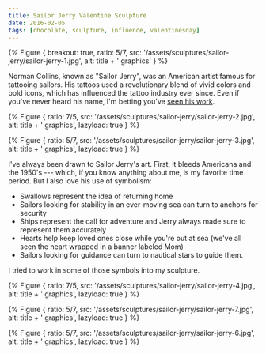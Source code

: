 ```yaml
---
title: Sailor Jerry Valentine Sculpture
date: 2016-02-05
tags: [chocolate, sculpture, influence, valentinesday]
---
```


{% Figure {
    breakout: true,
    ratio: 5/7,
    src: '/assets/sculptures/sailor-jerry/sailor-jerry-1.jpg',
    alt: title + ' graphics'
} %}

Norman Collins, known as "Sailor Jerry", was an American artist famous for tattooing sailors. His tattoos used a revolutionary blend of vivid colors and bold icons, which has influenced the tattoo industry ever since. Even if you've never heard his name, I'm betting you've [seen his work](http://sailorjerry.com/en/tattoos/flash-meanings/).

{% Figure {
    ratio: 7/5,
    src: '/assets/sculptures/sailor-jerry/sailor-jerry-2.jpg',
    alt: title + ' graphics',
    lazyload: true
} %}

{% Figure {
    ratio: 5/7,
    src: '/assets/sculptures/sailor-jerry/sailor-jerry-3.jpg',
    alt: title + ' graphics',
    lazyload: true
} %}

I've always been drawn to Sailor Jerry's art. First, it bleeds Americana and the 1950's --- which, if you know anything about me, is my favorite time period. But I also love his use of symbolism:

* Swallows represent the idea of returning home
* Sailors looking for stability in an ever-moving sea can turn to anchors for security
* Ships represent the call for adventure and Jerry always made sure to represent them accurately
* Hearts help keep loved ones close while you're out at sea (we've all seen the heart wrapped in a banner labeled Mom)
* Sailors looking for guidance can turn to nautical stars to guide them.

I tried to work in some of those symbols into my sculpture.

{% Figure {
    ratio: 7/5,
    src: '/assets/sculptures/sailor-jerry/sailor-jerry-4.jpg',
    alt: title + ' graphics',
    lazyload: true
} %}

{% Figure {
    ratio: 5/7,
    src: '/assets/sculptures/sailor-jerry/sailor-jerry-7.jpg',
    alt: title + ' graphics',
    lazyload: true
} %}

{% Figure {
    ratio: 5/7,
    src: '/assets/sculptures/sailor-jerry/sailor-jerry-6.jpg',
    alt: title + ' graphics',
    lazyload: true
} %}
